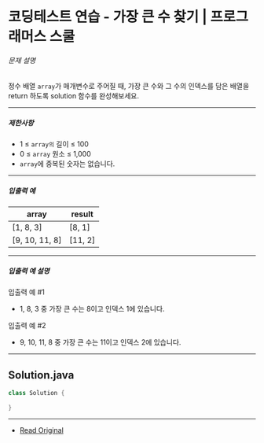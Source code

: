 # 코딩테스트 연습 - 가장 큰 수 찾기 | 프로그래머스 스쿨


###### 문제 설명

정수 배열 `array`가 매개변수로 주어질 때, 가장 큰 수와 그 수의 인덱스를 담은 배열을 return 하도록 solution 함수를 완성해보세요.

---

##### 제한사항

* 1 ≤ `array의` 길이 ≤ 100
* 0 ≤ `array` 원소 ≤ 1,000
* `array`에 중복된 숫자는 없습니다.

---

##### 입출력 예

| array            | result    |
| ---------------- | --------- |
| \[1, 8, 3\]      | \[8, 1\]  |
| \[9, 10, 11, 8\] | \[11, 2\] |

---

##### 입출력 예 설명

입출력 예 #1

* 1, 8, 3 중 가장 큰 수는 8이고 인덱스 1에 있습니다.

입출력 예 #2

* 9, 10, 11, 8 중 가장 큰 수는 11이고 인덱스 2에 있습니다.

---
## Solution.java

```java
class Solution {
 
}
```

---
* [Read Original](https://school.programmers.co.kr/learn/courses/30/lessons/120899)